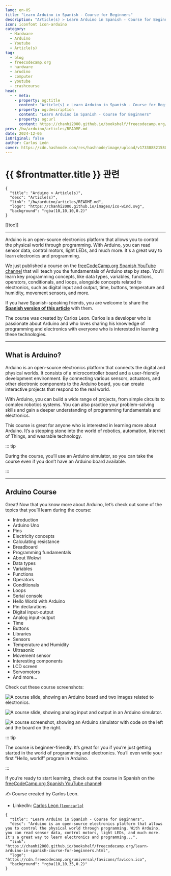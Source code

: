```yaml
---
lang: en-US
title: "Learn Arduino in Spanish - Course for Beginners"
description: "Article(s) > Learn Arduino in Spanish - Course for Beginners"
icon: iconfont icon-arduino
category:
  - Hardware
  - Arduino
  - Youtube
  - Article(s)
tag:
  - blog
  - freecodecamp.org
  - hardware
  - arudino
  - computer
  - youtube
  - crashcourse
head:
  - - meta:
    - property: og:title
      content: "Article(s) > Learn Arduino in Spanish - Course for Beginners"
    - property: og:description
      content: "Learn Arduino in Spanish - Course for Beginners"
    - property: og:url
      content: https://chanhi2000.github.io/bookshelf/freecodecamp.org/learn-arduino-in-spanish-course-for-beginners.html
prev: /hw/arduino/articles/README.md
date: 2024-12-05
isOriginal: false
author: Carlos León
cover: https://cdn.hashnode.com/res/hashnode/image/upload/v1733088215802/7caee798-7552-4b20-ab4f-41cab4cd24c8.png
---
```


# {{ $frontmatter.title }} 관련

```component VPCard
{
  "title": "Arduino > Article(s)",
  "desc": "Article(s)",
  "link": "/hw/arduino/articles/README.md",
  "logo": "https://chanhi2000.github.io/images/ico-wind.svg",
  "background": "rgba(10,10,10,0.2)"
}
```

[[toc]]

---

<SiteInfo
  name="Learn Arduino in Spanish - Course for Beginners"
  desc="Arduino is an open-source electronics platform that allows you to control the physical world through programming. With Arduino, you can read sensor data, control motors, light LEDs, and much more. It's a great way to learn electronics and programming..."
  url="https://freecodecamp.org/news/learn-arduino-in-spanish-course-for-beginners"
  logo="https://cdn.freecodecamp.org/universal/favicons/favicon.ico"
  preview="https://cdn.hashnode.com/res/hashnode/image/upload/v1733088215802/7caee798-7552-4b20-ab4f-41cab4cd24c8.png"/>

Arduino is an open-source electronics platform that allows you to control the physical world through programming. With Arduino, you can read sensor data, control motors, light LEDs, and much more. It's a great way to learn electronics and programming.

We just published a course on the [<VPIcon icon="fa-brands fa-youtube"/>freeCodeCamp.org Spanish YouTube channel](https://youtube.com/freecodecampespanol) that will teach you the fundamentals of Arduino step by step. You'll learn key programming concepts, like data types, variables, functions, operators, conditionals, and loops, alongside concepts related to electronics, such as digital input and output, time, buttons, temperature and humidity, movement sensors, and more.

If you have Spanish-speaking friends, you are welcome to share the [<VPIcon icon="fa-brands fa-free-code-camp"/>**Spanish version of this article**](https://freecodecamp.org/espanol/news/curso-de-arduino-desde-cero/) with them.

The course was created by Carlos Leon. Carlos is a developer who is passionate about Arduino and who loves sharing his knowledge of programming and electronics with everyone who is interested in learning these technologies.

---

## What is Arduino?

Arduino is an open-source electronics platform that connects the digital and physical worlds. It consists of a microcontroller board and a user-friendly development environment. By connecting various sensors, actuators, and other electronic components to the Arduino board, you can create interactive projects that respond to the real world.

With Arduino, you can build a wide range of projects, from simple circuits to complex robotics systems. You can also practice your problem-solving skills and gain a deeper understanding of programming fundamentals and electronics.

This course is great for anyone who is interested in learning more about Arduino. It’s a stepping stone into the world of robotics, automation, Internet of Things, and wearable technology.

::: tip

During the course, you’ll use an Arduino simulator, so you can take the course even if you don’t have an Arduino board available.

:::

---

## Arduino Course

Great! Now that you know more about Arduino, let’s check out some of the topics that you’ll learn during the course:

- Introduction
- Arduino Uno
- Pins
- Electricity concepts
- Calculating resistance
- Breadboard
- Programming fundamentals
- About Wokwi
- Data types
- Variables
- Functions
- Operators
- Conditionals
- Loops
- Serial console
- Hello World with Arduino
- Pin declarations
- Digital input-output
- Analog input-output
- Time
- Buttons
- Libraries
- Sensors
- Temperature and Humidity
- Ultrasonic
- Movement sensor
- Interesting components
- LCD screen
- Servomotors
- And more…

Check out these course screenshots:

![A course slide, showing an Arduino board and two images related to electronics.](https://cdn.hashnode.com/res/hashnode/image/upload/v1733089419786/cb54cc7c-15aa-446a-8fdd-5ec2fdec542b.png)

![A course slide, showing analog input and output in an Arduino simulator.](https://cdn.hashnode.com/res/hashnode/image/upload/v1733089335855/6e032dae-6fc2-46b6-aa9d-e661cf9b6c3c.png)

![A course screenshot, showing an Arduino simulator with code on the left and the board on the right.](https://cdn.hashnode.com/res/hashnode/image/upload/v1733089362587/b8bf731a-ff26-4c93-8f6f-6699ca202a7b.png)

::: tip

The course is beginner-friendly. It’s great for you if you’re just getting started in the world of programming and electronics. You’ll even write your first “Hello, world!” program in Arduino.

:::

If you’re ready to start learning, check out the course in Spanish on the [<VPIcon icon="fa-brands fa-youtube"/>freeCodeCamp.org Spanish YouTube channel](https://youtube.com/freecodecampespanol):

✍️ Course created by Carlos Leon.

- LinkedIn: [Carlos Leon (<VPIcon icon="fa-brands fa-linkedin"/>`leoncarlo`)](http://linkedin.com/in/leoncarlo/)

<!-- TODO: add ARTICLE CARD -->
```component VPCard
{
  "title": "Learn Arduino in Spanish - Course for Beginners",
  "desc": "Arduino is an open-source electronics platform that allows you to control the physical world through programming. With Arduino, you can read sensor data, control motors, light LEDs, and much more. It's a great way to learn electronics and programming...",
  "link": "https://chanhi2000.github.io/bookshelf/freecodecamp.org/learn-arduino-in-spanish-course-for-beginners.html",
  "logo": "https://cdn.freecodecamp.org/universal/favicons/favicon.ico",
  "background": "rgba(10,10,35,0.2)"
}
```
